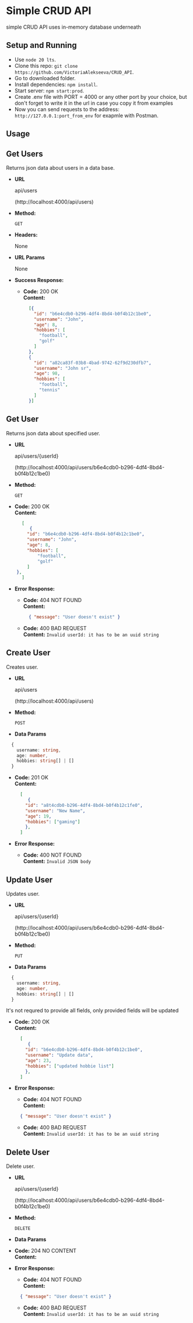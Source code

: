 
# Simple CRUD API
simple CRUD API uses in-memory database underneath

## Setup and Running

- Use `node 20 lts`.
- Clone this repo: `git clone https://github.com/VictoriaAlekseeva/CRUD_API`.
- Go to downloaded folder.
- Install dependencies: `npm install`.
- Start server: `npm start:prod`.
- Create .env file with PORT = 4000 or any other port by your choiсe, but don't forget to write it in the url in case you copy it from examples
- Now you can send requests to the address: `http://127.0.0.1:port_from_env` for exapmle with Postman.

## Usage
**Get Users**
----
Returns json data about users in a data base.

* **URL**

    api/users

    (http://localhost:4000/api/users)

* **Method:**

    `GET`

* **Headers:**

    None

*  **URL Params**

    None

* **Success Response:**

  * **Code:** 200 OK <br />
    **Content:**
    ```json
      [{
        "id": "b6e4cdb0-b296-4df4-8bd4-b0f4b12c1be0",
        "username": "John",
        "age": 8,
        "hobbies": [
          "football",
          "golf"
        ]
      },
      {
        "id": "a82ca83f-03b8-4bad-9742-62f9d230dfb7",
        "username": "John sr",
        "age": 98,
        "hobbies": [
          "football",
          "tennis"
        ]
      }]
    ```

**Get User**
----
Returns json data about specified user.

* **URL**

    api/users/{userId}

    (http://localhost:4000/api/users/b6e4cdb0-b296-4df4-8bd4-b0f4b12c1be0)

* **Method:**

    `GET`

* **Code:** 200 OK <br />
  **Content:**
```json
      [
         {
        "id": "b6e4cdb0-b296-4df4-8bd4-b0f4b12c1be0",
        "username": "John",
        "age": 8,
        "hobbies": [
            "football",
            "golf"
        ]
    },
      ]
```

* **Error Response:**

  * **Code:** 404 NOT FOUND <br />
    **Content:**
    ```json
      { "message": "User doesn't exist" }
    ```
  * **Code:** 400 BAD REQUEST <br />
    **Content:**
    ```Invalid userId: it has to be an uuid string```


**Create User**
----
Creates user.

* **URL**

    api/users

    (http://localhost:4000/api/users)

* **Method:**

    `POST`

* **Data Params**

```typescript
  {
    username: string,
    age: number,
    hobbies: string[] | []
  }
```

* **Code:** 201 OK <br />
  **Content:**
  ```json
    [
       {
      "id": "a8t4cdb0-b296-4df4-8bd4-b0f4b12c1fe0",
      "username": "New Name",
      "age": 19,
      "hobbies": ["gaming"]
      },
    ]
  ```

* **Error Response:**

  * **Code:** 400 NOT FOUND <br />
    **Content:**
    ```Invalid JSON body```


**Update User**
----
Updates user.

* **URL**

    api/users/{userId}

    (http://localhost:4000/api/users/b6e4cdb0-b296-4df4-8bd4-b0f4b12c1be0)

* **Method:**

    `PUT`

* **Data Params**

```typescript
  {
    username: string,
    age: number,
    hobbies: string[] | []
  }
```
It's not requred to provide all fields, only provided fields will be updated

* **Code:** 200 OK <br />
  **Content:**
  ```json
    [
       {
      "id": "b6e4cdb0-b296-4df4-8bd4-b0f4b12c1be0",
      "username": "Update data",
      "age": 23,
      "hobbies": ["updated hobbie list"]
      },
    ]
  ```

* **Error Response:**

    * **Code:** 404 NOT FOUND <br />
    **Content:**
    ```json
      { "message": "User doesn't exist" }
    ```
  * **Code:** 400 BAD REQUEST <br />
    **Content:**
    ```Invalid userId: it has to be an uuid string```

**Delete User**
----
Delete user.

* **URL**

    api/users/{userId}

    (http://localhost:4000/api/users/b6e4cdb0-b296-4df4-8bd4-b0f4b12c1be0)

* **Method:**

    `DELETE`

* **Data Params**

* **Code:** 204 NO CONTENT <br />
  **Content:**

* **Error Response:**

    * **Code:** 404 NOT FOUND <br />
    **Content:**
    ```json
      { "message": "User doesn't exist" }
    ```
  * **Code:** 400 BAD REQUEST <br />
    **Content:**
    ```Invalid userId: it has to be an uuid string```

